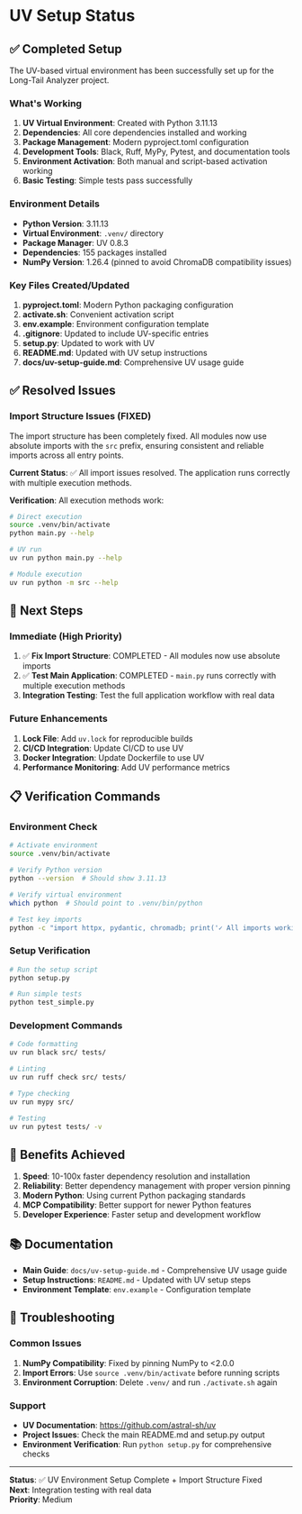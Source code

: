 # UV Setup Status

## ✅ Completed Setup

The UV-based virtual environment has been successfully set up for the Long-Tail Analyzer project.

### What's Working

1. **UV Virtual Environment**: Created with Python 3.11.13
2. **Dependencies**: All core dependencies installed and working
3. **Package Management**: Modern pyproject.toml configuration
4. **Development Tools**: Black, Ruff, MyPy, Pytest, and documentation tools
5. **Environment Activation**: Both manual and script-based activation working
6. **Basic Testing**: Simple tests pass successfully

### Environment Details

- **Python Version**: 3.11.13
- **Virtual Environment**: `.venv/` directory
- **Package Manager**: UV 0.8.3
- **Dependencies**: 155 packages installed
- **NumPy Version**: 1.26.4 (pinned to avoid ChromaDB compatibility issues)

### Key Files Created/Updated

1. **pyproject.toml**: Modern Python packaging configuration
2. **activate.sh**: Convenient activation script
3. **env.example**: Environment configuration template
4. **.gitignore**: Updated to include UV-specific entries
5. **setup.py**: Updated to work with UV
6. **README.md**: Updated with UV setup instructions
7. **docs/uv-setup-guide.md**: Comprehensive UV usage guide

## ✅ Resolved Issues

### Import Structure Issues (FIXED)

The import structure has been completely fixed. All modules now use absolute imports with the `src` prefix, ensuring consistent and reliable imports across all entry points.

**Current Status**: ✅ All import issues resolved. The application runs correctly with multiple execution methods.

**Verification**: All execution methods work:
```bash
# Direct execution
source .venv/bin/activate
python main.py --help

# UV run
uv run python main.py --help

# Module execution
uv run python -m src --help
```

## 🚀 Next Steps

### Immediate (High Priority)

1. ✅ **Fix Import Structure**: COMPLETED - All modules now use absolute imports
2. ✅ **Test Main Application**: COMPLETED - `main.py` runs correctly with multiple execution methods
3. **Integration Testing**: Test the full application workflow with real data

### Future Enhancements

1. **Lock File**: Add `uv.lock` for reproducible builds
2. **CI/CD Integration**: Update CI/CD to use UV
3. **Docker Integration**: Update Dockerfile to use UV
4. **Performance Monitoring**: Add UV performance metrics

## 📋 Verification Commands

### Environment Check
```bash
# Activate environment
source .venv/bin/activate

# Verify Python version
python --version  # Should show 3.11.13

# Verify virtual environment
which python  # Should point to .venv/bin/python

# Test key imports
python -c "import httpx, pydantic, chromadb; print('✓ All imports working')"
```

### Setup Verification
```bash
# Run the setup script
python setup.py

# Run simple tests
python test_simple.py
```

### Development Commands
```bash
# Code formatting
uv run black src/ tests/

# Linting
uv run ruff check src/ tests/

# Type checking
uv run mypy src/

# Testing
uv run pytest tests/ -v
```

## 🎯 Benefits Achieved

1. **Speed**: 10-100x faster dependency resolution and installation
2. **Reliability**: Better dependency management with proper version pinning
3. **Modern Python**: Using current Python packaging standards
4. **MCP Compatibility**: Better support for newer Python features
5. **Developer Experience**: Faster setup and development workflow

## 📚 Documentation

- **Main Guide**: `docs/uv-setup-guide.md` - Comprehensive UV usage guide
- **Setup Instructions**: `README.md` - Updated with UV setup steps
- **Environment Template**: `env.example` - Configuration template

## 🔧 Troubleshooting

### Common Issues

1. **NumPy Compatibility**: Fixed by pinning NumPy to <2.0.0
2. **Import Errors**: Use `source .venv/bin/activate` before running scripts
3. **Environment Corruption**: Delete `.venv/` and run `./activate.sh` again

### Support

- **UV Documentation**: https://github.com/astral-sh/uv
- **Project Issues**: Check the main README.md and setup.py output
- **Environment Verification**: Run `python setup.py` for comprehensive checks

---

**Status**: ✅ UV Environment Setup Complete + Import Structure Fixed  
**Next**: Integration testing with real data  
**Priority**: Medium
